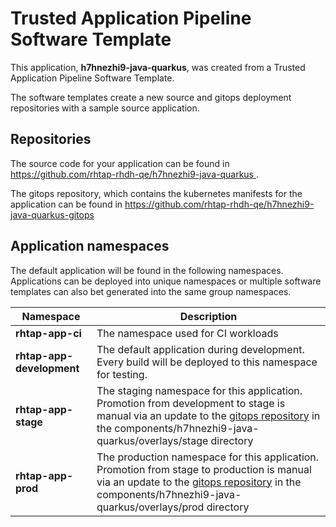 # Trusted Application Pipeline Software Template

This application, **h7hnezhi9-java-quarkus**, was created from a Trusted Application Pipeline Software Template.

The software templates create a new source and gitops deployment repositories with a sample source application. 

## Repositories

The source code for your application can be found in [https://github.com/rhtap-rhdh-qe/h7hnezhi9-java-quarkus ](https://github.com/rhtap-rhdh-qe/h7hnezhi9-java-quarkus ).
 
The gitops repository, which contains the kubernetes manifests for the application can be found in 
[https://github.com/rhtap-rhdh-qe/h7hnezhi9-java-quarkus-gitops ](https://github.com/rhtap-rhdh-qe/h7hnezhi9-java-quarkus-gitops ) 

## Application namespaces 

The default application will be found in the following namespaces. Applications can be deployed into unique namespaces or multiple software templates can also bet generated into the same group namespaces.  

|  Namespace   |  Description   |  
| -------- | -------- |
| **rhtap-app-ci** | The namespace used for CI workloads |
| **rhtap-app-development** | The default application during development. Every build will be deployed to this namespace for testing. |
| **rhtap-app-stage** | The staging namespace for this application. Promotion from development to stage is manual via an update to the [gitops repository](https://github.com/rhtap-rhdh-qe/h7hnezhi9-java-quarkus-gitops ) in the components/h7hnezhi9-java-quarkus/overlays/stage directory |
| **rhtap-app-prod** | The production namespace for this application. Promotion from stage to production is manual via an update to the [gitops repository](https://github.com/rhtap-rhdh-qe/h7hnezhi9-java-quarkus-gitops ) in the components/h7hnezhi9-java-quarkus/overlays/prod directory |